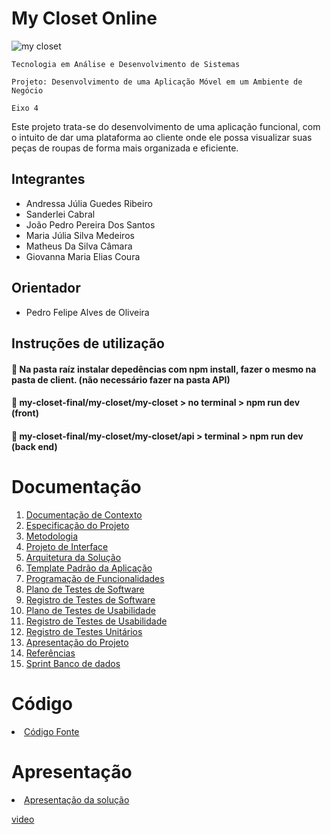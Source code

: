 # My Closet Online



![my closet](https://github.com/ICEI-PUC-Minas-PMV-ADS/pmv-ads-2024-1-e4-proj-infra-t5-projeto-MyCloset/assets/104511336/65678219-1789-41f1-88f2-060875ffe121)


`Tecnologia em Análise e Desenvolvimento de Sistemas`

`Projeto: Desenvolvimento de uma Aplicação Móvel em um Ambiente de Negócio`

`Eixo 4`

Este projeto trata-se do desenvolvimento de uma aplicação funcional, com o intuito de dar uma plataforma ao cliente onde ele possa visualizar suas peças de roupas de forma mais organizada e eficiente.

## Integrantes

* Andressa Júlia Guedes Ribeiro
* Sanderlei Cabral
* João Pedro Pereira Dos Santos
* Maria Júlia Silva Medeiros
* Matheus Da Silva Câmara
* Giovanna Maria Elias Coura
  

## Orientador

* Pedro Felipe Alves de Oliveira 

## Instruções de utilização

#### 📂 Na pasta raíz instalar depedências com npm install, fazer o mesmo na pasta de client. (não necessário fazer na pasta API)
#### 📂 my-closet-final/my-closet/my-closet > no terminal > npm run dev (front)
#### 📂 my-closet-final/my-closet/my-closet/api > terminal > npm run dev (back end)

# Documentação

<ol>
<li><a href="docs/01-Documentação de Contexto.md"> Documentação de Contexto</a></li>
<li><a href="docs/02-Especificação do Projeto.md"> Especificação do Projeto</a></li>
<li><a href="docs/03-Metodologia.md"> Metodologia</a></li>
<li><a href="docs/04-Projeto de Interface.md"> Projeto de Interface</a></li>
<li><a href="docs/05-Arquitetura da Solução.md"> Arquitetura da Solução</a></li>
<li><a href="docs/06-Template Padrão da Aplicação.md"> Template Padrão da Aplicação</a></li>
<li><a href="docs/07-Programação de Funcionalidades.md"> Programação de Funcionalidades</a></li>
<li><a href="docs/08-Plano de Testes de Software.md"> Plano de Testes de Software</a></li>
<li><a href="docs/09-Registro de Testes de Software.md"> Registro de Testes de Software</a></li>
<li><a href="docs/10-Plano de Testes de Usabilidade.md"> Plano de Testes de Usabilidade</a></li>
<li><a href="docs/11-Registro de Testes de Usabilidade.md"> Registro de Testes de Usabilidade</a></li>
<li><a href="docs/11.1-Registro de Testes Unitários.md"> Registro de Testes Unitários</a></li> 
<li><a href="docs/12-Apresentação do Projeto.md"> Apresentação do Projeto</a></li>
<li><a href="docs/13-Referências.md"> Referências</a></li>
<li><a href="docs/Sprint BD.md"> Sprint Banco de dados</a></li>
</ol>

# Código

<li><a href="src/README.md"> Código Fonte</a></li>

# Apresentação

<li><a href="presentation/README.md"> Apresentação da solução</a></li>


[video](https://sgapucminasbr-my.sharepoint.com/personal/1341139_sga_pucminas_br/_layouts/15/guestaccess.aspx?share=ETQtYhm0Z85Is8iGIpZzi-MBDBF9VPns4EVocjlkKBWY5Q&e=JE3kug)


